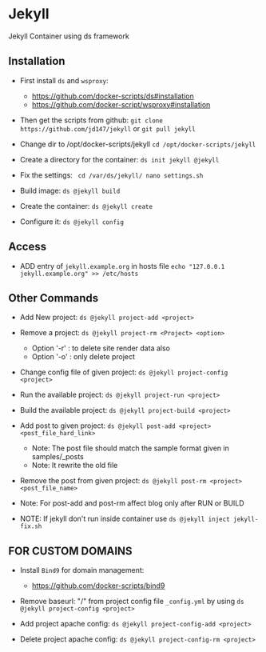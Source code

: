 Jekyll
======
Jekyll Container using ds framework


## Installation 
	
  - First install `ds` and `wsproxy`: 
	+ https://github.com/docker-scripts/ds#installation 
	+ https://github.com/docker-script/wsproxy#installation

  - Then get the scripts from github: `git clone https://github.com/jd147/jekyll` or `git pull jekyll`

  - Change dir to /opt/docker-scripts/jekyll `cd /opt/docker-scripts/jekyll`

  - Create a directory for the container: `ds init jekyll @jekyll`

  - Fix the settings:
	  ` cd /var/ds/jekyll/
	    nano settings.sh`

  - Build image: `ds @jekyll build` 

  - Create the container: `ds @jekyll create` 

  - Configure it: `ds @jekyll config`

## Access
  - ADD entry of `jekyll.example.org` in hosts file `echo "127.0.0.1 	jekyll.example.org" >> /etc/hosts` 


## Other Commands

  - Add New project: `ds @jekyll project-add <project>`

  - Remove a project: `ds @jekyll project-rm <Project> <option>`
	+ Option '-r' :  to delete site render data also
	+ Option '-o' :  only delete project 
  - Change config file of given project: `ds @jekyll project-config <project>` 

  - Run the available project: `ds @jekyll project-run <project>`

  - Build the available project: `ds @jekyll project-build <project>`

  - Add post to given project: `ds @jekyll post-add <project> <post_file_hard_link>`
	+ Note: The post file should match the sample format given in samples/_posts
	+ Note: It rewrite the old file 

  - Remove the post from given project: `ds @jekyll post-rm <project> <post_file_name>` 
     	
  - Note: For post-add and post-rm affect blog only after RUN or BUILD 
         
  - NOTE: If jekyll don't run inside container use `ds @jekyll inject jekyll-fix.sh`

## FOR CUSTOM DOMAINS 
  
  - Install `Bind9` for domain management:
	+ https://github.com/docker-scripts/bind9
  
  - Remove baseurl: "<project>/" from project config file `_config.yml` by using `ds @jekyll project-config <project>`
  
  - Add project apache config: `ds @jekyll project-config-add <project>`

  - Delete project apache config: `ds @jekyll project-config-rm <project>`
        
